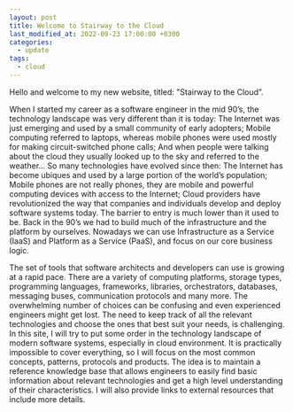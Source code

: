 ```yaml
---
layout: post
title: Welcome to Stairway to the Cloud
last_modified_at: 2022-09-23 17:00:00 +0300
categories: 
  - update
tags:
  - cloud
---
```

Hello and welcome to my new website, titled: "Stairway to the Cloud”. 

When I started my career as a software engineer in the mid 90’s, the technology landscape was very different than it is today: The Internet was just emerging and used by a small community of early adopters; Mobile computing referred to laptops, whereas mobile phones were used mostly for making circuit-switched phone calls; And when people were talking about the cloud they usually looked up to the sky and referred to the weather… So many technologies have evolved since then: The Internet has become ubiques and used by a large portion of the world’s population; Mobile phones are not really phones, they are mobile and powerful computing devices with access to the Internet; Cloud providers have revolutionized the way that companies and individuals develop and deploy software systems today. The barrier to entry is much lower than it used to be. Back in the 90’s we had to build much of the infrastructure and the platform by ourselves. Nowadays we can use Infrastructure as a Service (IaaS) and Platform as a Service (PaaS), and focus on our core business logic. 

The set of tools that software architects and developers can use is growing at a rapid pace. There are a variety of computing platforms, storage types, programming languages, frameworks, libraries, orchestrators, databases, messaging buses, communication protocols and many more. The overwhelming number of choices can be confusing and even experienced engineers might get lost. The need to keep track of all the relevant technologies and choose the ones that best suit your needs, is challenging. In this site, I will try to put some order in the technology landscape of modern software systems, especially in cloud environment. It is practically impossible to cover everything, so I will focus on the most common concepts, patterns, protocols and products. The idea is to maintain a reference knowledge base that allows engineers to easily find basic information about relevant technologies and get a high level understanding of their characteristics. I will also provide links to external resources that include more details. 

